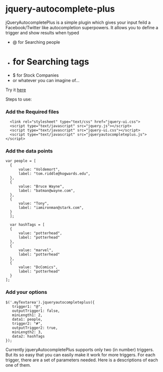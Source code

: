 jquery-autocomplete-plus
========================

jQueryAutocompletePlus is a simple plugin which gives your input feild a Facebook/Twitter like autocompletion superpowers. It allows you to define a trigger and show results when typed

 * @ for Searching people</li>
 * # for Searching tags</li>
 * $ for Stock Companies</li>
 * or whatever you can imagine of...</li>


Try it [here](http://practo.github.io/jquery-autocomplete-plus/)

Steps to use: 

### Add the Required files

      <link rel="stylesheet" type="text/css" href="jquery-ui.css">
      <script type="text/javascript" src="jquery.js"></script>
      <script type="text/javascript" src="jquery-ui.css"></script>
      <script type="text/javascript" src="jqueryautocompleteplus.js"></script>


### Add the data points

    var people = [
      {
          value: "Voldemort",
          label: "tom.riddle@hogwards.edu",
      },
      {
          value: "Bruce Wayne",
          label: "batman@wayne.com",
      },
      {
          value: "Tony",
          label: "iamironman@stark.com",
      }
      ];
  
      var hashTags = [
      {
          value: "potterhead",
          label: "potterhead"
      },
      {
          value: "marvel",
          label: "potterhead"
      },
      {
          value: "DcComics",
          label: "potterhead"
      }
    ];                 
   
### Add your options

    $('.myTextarea').jqueryautocompleteplus({
       trigger1: "@",
       outputTrigger1: false,
       minLength1: 2,
       data1: people,   
       trigger2: "#",
       outputTrigger2: true,
       minLength2: 3,
       data2: hashTags
    });
       

Currently jqueryAutocompletePlus supports only two (in number) triggers. But its so easy that you can easily make it work for more triggers. For each trigger, there are a set of parameters needed. Here is a descriptions of each one of them.
